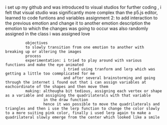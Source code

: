 i set up my github and was introduced to visual studios for further coding , i felt that visual studio was significantly more complex than the p5.js editor, learned to code funtions and variables
assignment 2: to add interaction to the previous emotion and change it to another emotion
             description
             the emotion to which the changes was going to occur was also randomly assigned in the class
             i was assigned love

             objectives
             to slowly transition from one emotion to another with breaking up or altering the images
             process
             experimentation: i tried to play around with various functions and make the eye animated
                              i tried using tranform and lerp which was getting a little too commplicated for me 
                              and after several brainstorming and going through the internet i found out that i can assign variables at eachcordinate of the shapes and then move them 
             making: althougha bit tedious, assigning each vertex or shape as a variable and assigning the quadrilaterals with that variable 
                     in the draw function
                     hence it was possible to move the quadrilaterals and triangles and then i use the lerp function to change the color slowly to a more suiting pink color, finally i used lerp again to make a quadrilateral slowly emerge from the center which looked like a smile  
                            

